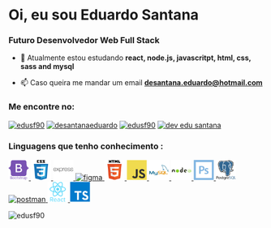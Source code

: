 
<h1 align="left">Oi, eu sou Eduardo Santana</h1>  
<h3 align="left">Futuro Desenvolvedor Web Full Stack</h3>  
  
  
- 🌱 Atualmente estou estudando **react, node.js, javascritpt, html, css, sass and mysql**  
  

  
- 📫 Caso queira me mandar um email **desantana.eduardo@hotmail.com**  
  
<h3 align="left">Me encontre no:</h3>  
<p align="left">  
<a href="https://twitter.com/edusf90" target="blank"><img align="center" src="https://cdn.jsdelivr.net/npm/simple-icons@3.0.1/icons/twitter.svg" alt="edusf90" height="30" width="40" /></a>  
<a href="https://linkedin.com/in/desantanaeduardo" target="blank"><img align="center" src="https://cdn.jsdelivr.net/npm/simple-icons@3.0.1/icons/linkedin.svg" alt="desantanaeduardo" height="30" width="40" /></a>  
<a href="https://instagram.com/edusf90" target="blank"><img align="center" src="https://cdn.jsdelivr.net/npm/simple-icons@3.0.1/icons/instagram.svg" alt="edusf90" height="30" width="40" /></a>  
<a href="https://www.youtube.com/channel/UCqlIwNc99Q-4ktLLPw6gVoQ" target="blank"><img align="center" src="https://cdn.jsdelivr.net/npm/simple-icons@3.0.1/icons/youtube.svg" alt="dev edu santana" height="30" width="40" /></a>  
</p>  
  
<h3 align="left">Linguagens que tenho conhecimento :</h3>  
<p align="left"> <a href="https://getbootstrap.com" target="_blank"> <img src="https://raw.githubusercontent.com/devicons/devicon/master/icons/bootstrap/bootstrap-plain-wordmark.svg" alt="bootstrap" width="40" height="40"/> </a> <a href="https://www.w3schools.com/css/" target="_blank"> <img src="https://raw.githubusercontent.com/devicons/devicon/master/icons/css3/css3-original-wordmark.svg" alt="css3" width="40" height="40"/> </a> <a href="https://expressjs.com" target="_blank"> <img src="https://raw.githubusercontent.com/devicons/devicon/master/icons/express/express-original-wordmark.svg" alt="express" width="40" height="40"/> </a> <a href="https://www.figma.com/" target="_blank"> <img src="https://www.vectorlogo.zone/logos/figma/figma-icon.svg" alt="figma" width="40" height="40"/> </a> <a href="https://www.w3.org/html/" target="_blank"> <img src="https://raw.githubusercontent.com/devicons/devicon/master/icons/html5/html5-original-wordmark.svg" alt="html5" width="40" height="40"/> </a> <a href="https://developer.mozilla.org/en-US/docs/Web/JavaScript" target="_blank"> <img src="https://raw.githubusercontent.com/devicons/devicon/master/icons/javascript/javascript-original.svg" alt="javascript" width="40" height="40"/> </a> <a href="https://www.mysql.com/" target="_blank"> <img src="https://raw.githubusercontent.com/devicons/devicon/master/icons/mysql/mysql-original-wordmark.svg" alt="mysql" width="40" height="40"/> </a> <a href="https://nodejs.org" target="_blank"> <img src="https://raw.githubusercontent.com/devicons/devicon/master/icons/nodejs/nodejs-original-wordmark.svg" alt="nodejs" width="40" height="40"/> </a> <a href="https://www.photoshop.com/en" target="_blank"> <img src="https://raw.githubusercontent.com/devicons/devicon/master/icons/photoshop/photoshop-line.svg" alt="photoshop" width="40" height="40"/> </a> <a href="https://www.postgresql.org" target="_blank"> <img src="https://raw.githubusercontent.com/devicons/devicon/master/icons/postgresql/postgresql-original-wordmark.svg" alt="postgresql" width="40" height="40"/> </a> <a href="https://postman.com" target="_blank"> <img src="https://www.vectorlogo.zone/logos/getpostman/getpostman-icon.svg" alt="postman" width="40" height="40"/> </a> <a href="https://reactjs.org/" target="_blank"> <img src="https://raw.githubusercontent.com/devicons/devicon/master/icons/react/react-original-wordmark.svg" alt="react" width="40" height="40"/> </a> <a href="https://www.typescriptlang.org/" target="_blank"> <img src="https://raw.githubusercontent.com/devicons/devicon/master/icons/typescript/typescript-original.svg" alt="typescript" width="40" height="40"/> </a> </p>  
  
<p><img align="center" src="https://github-readme-stats.vercel.app/api/top-langs?username=edusf90&show_icons=true&locale=en&layout=compact" alt="edusf90" /></p>
